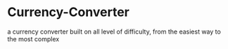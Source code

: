 # Currency-Converter
a currency converter built on all level of difficulty, from the easiest way to the most complex 
